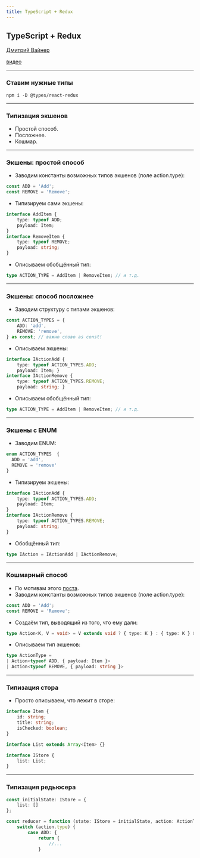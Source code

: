 ```yaml
---
title: TypeScript + Redux
---
```


## TypeScript + Redux

[Дмитрий Вайнер](mailto:dmitry.weiner@gmail.com)

[видео]()

---

### Ставим нужные типы
```shell
npm i -D @types/react-redux
```

---

### Типизация экшенов
* Простой способ.
* Посложнее.
* Кошмар.

---

### Экшены: простой способ
* Заводим константы возможных типов экшенов (поле action.type):
```ts
const ADD = 'Add';
const REMOVE = 'Remove';
```
* Типизируем сами экшены:
```ts
interface AddItem {
    type: typeof ADD;
    payload: Item;
}
interface RemoveItem {
    type: typeof REMOVE;
    payload: string;
}
```
* Описываем обобщённый тип:
```ts
type ACTION_TYPE = AddItem | RemoveItem; // и т.д.
```
---

### Экшены: способ посложнее
* Заводим структуру с типами экшенов:
```ts
const ACTION_TYPES = {
    ADD: 'add',
    REMOVE: 'remove',
} as const; // важно слово as const!
```
* Описываем экшены:
```ts
interface IActionAdd {
    type: typeof ACTION_TYPES.ADD;
    payload: Item; }
interface IActionRemove {
    type: typeof ACTION_TYPES.REMOVE;
    payload: string; }
```
* Описываем обобщённый тип:
```ts
type ACTION_TYPE = AddItem | RemoveItem; // и т.д.
```

---

### Экшены с ENUM
* Заводим ENUM:
```ts
enum ACTION_TYPES  {
  ADD = 'add',
  REMOVE = 'remove'
}
```
* Типизируем экшены:
```ts
interface IActionAdd {
    type: typeof ACTION_TYPES.ADD;
    payload: Item;
}
interface IActionRemove {
    type: typeof ACTION_TYPES.REMOVE;
    payload: string;
}
```
* Обобщённый тип:
```ts
type IAction = IActionAdd | IActionRemove;
```

---

### Кошмарный способ
* По мотивам этого [поста](https://habr.com/ru/company/alfa/blog/452620/).
* Заводим константы возможных типов экшенов (поле action.type):
```ts
const ADD = 'Add';
const REMOVE = 'Remove';
```
* Создаём тип, выводящий из того, что ему дали:
```ts
type Action<K, V = void> = V extends void ? { type: K } : { type: K } & V;
```
* Описываем тип экшенов:
```ts
type ActionType =
| Action<typeof ADD, { payload: Item }>
| Action<typeof REMOVE, { payload: string }>
```

---

### Типизация стора
* Просто описываем, что лежит в сторе:
```ts
interface Item {
    id: string;
    title: string;
    isChecked: boolean;
}

interface List extends Array<Item> {}

interface IStore {
    list: List;
}
```

---

### Типизация редьюсера
```ts
const initialState: IStore = {
    list: []
};

const reducer = function (state: IStore = initialState, action: ActionType): IStore {
    switch (action.type) {
        case ADD: {
            return {
                //...
            }
```